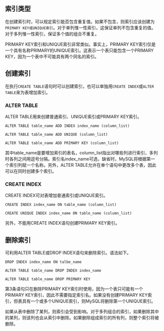 ## 索引类型
在创建索引时，可以规定索引能否包含重复值。如果不包含，则索引应该创建为`PRIMARY KEY或UNIQUE索引`。对于单列惟一性索引，这保证单列不包含重复的值。对于多列惟一性索引，保证多个值的组合不重复。

PRIMARY KEY索引和UNIQUE索引非常类似。事实上，PRIMARY KEY索引仅是一个具有名称PRIMARY的UNIQUE索引。这表示一个表只能包含一个PRIMARY KEY，因为一个表中不可能具有两个同名的索引。

## 创建索引
在执行`CREATE TABLE`语句时可以创建索引，也可以单独用`CREATE INDEX`或`ALTER TABLE`来为表增加索引。

### ALTER TABLE
ALTER TABLE用来创建普通索引、UNIQUE索引或PRIMARY KEY索引。
```
ALTER TABLE table_name ADD INDEX index_name (column_list)

ALTER TABLE table_name ADD UNIQUE (column_list)

ALTER TABLE table_name ADD PRIMARY KEY (column_list)
```
其中table_name是要增加索引的表名，column_list指出对哪些列进行索引，多列时各列之间用逗号分隔。索引名index_name可选，缺省时，MySQL将根据第一个索引列赋一个名称。另外，ALTER TABLE允许在单个语句中更改多个表，因此可以在同时创建多个索引。

### CREATE INDEX
CREATE INDEX可对表增加普通索引或UNIQUE索引。
```
CREATE INDEX index_name ON table_name (column_list)

CREATE UNIQUE INDEX index_name ON table_name (column_list)
```
另外，不能用CREATE INDEX语句创建PRIMARY KEY索引。


## 删除索引
可利用ALTER TABLE或DROP INDEX语句来删除索引。语法如下。
```
DROP INDEX index_name ON talbe_name

ALTER TABLE table_name DROP INDEX index_name

ALTER TABLE table_name DROP PRIMARY KEY
```
第3条语句只在删除PRIMARY KEY索引时使用，因为一个表只可能有一个PRIMARY KEY索引，因此不需要指定索引名。如果没有创建PRIMARY KEY索引，但表具有一个或多个UNIQUE索引，则MySQL将删除第一个UNIQUE索引。

如果从表中删除了某列，则索引会受到影响。对于多列组合的索引，如果删除其中的某列，则该列也会从索引中删除。如果删除组成索引的所有列，则整个索引将被删除。

